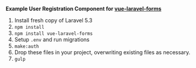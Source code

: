 **Example User Registration Component for [vue-laravel-forms](https://github.com/cklmercer/vue-laravel-forms)**

1. Install fresh copy of Laravel 5.3
2. `npm install`
4. `npm install vue-laravel-forms` 
5. Setup `.env` and run migrations
6. `make:auth`
7. Drop these files in your project, overwriting existing files as necessary.
8. `gulp`
